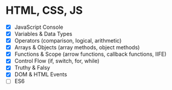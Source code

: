 # HTML, CSS, JS
- [x] JavaScript Console
- [x] Variables & Data Types
- [x] Operators (comparison, logical, arithmetic)
- [x] Arrays & Objects (array methods, object methods)
- [x] Functions & Scope (arrow functions, callback functions, IIFE)
- [x] Control Flow (if, switch, for, while)
- [x] Truthy & Falsy
- [x] DOM & HTML Events
- [ ] ES6
